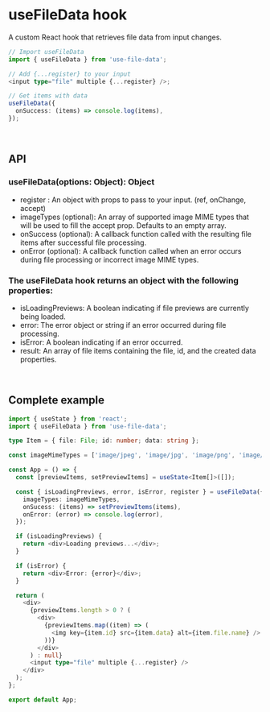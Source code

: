 # useFileData hook

A custom React hook that retrieves file data from input changes.

```ts
// Import useFileData
import { useFileData } from 'use-file-data';

// Add {...register} to your input
<input type="file" multiple {...register} />;

// Get items with data
useFileData({
  onSuccess: (items) => console.log(items),
});
```

<br/>

## API

<h3>useFileData(options: Object): Object</h3>

- register : An object with props to pass to your input. (ref, onChange, accept)
- imageTypes (optional): An array of supported image MIME types that will be used to fill the accept prop. Defaults to an empty array.
- onSuccess (optional): A callback function called with the resulting file items after successful file processing.
- onError (optional): A callback function called when an error occurs during file processing or incorrect image MIME types.

<h3>The useFileData hook returns an object with the following properties: </h3>

- isLoadingPreviews: A boolean indicating if file previews are currently being loaded.
- error: The error object or string if an error occurred during file processing.
- isError: A boolean indicating if an error occurred.
- result: An array of file items containing the file, id, and the created data properties.

<br/>

## Complete example

```ts
import { useState } from 'react';
import { useFileData } from 'use-file-data';

type Item = { file: File; id: number; data: string };

const imageMimeTypes = ['image/jpeg', 'image/jpg', 'image/png', 'image/gif'];

const App = () => {
  const [previewItems, setPreviewItems] = useState<Item[]>([]);

  const { isLoadingPreviews, error, isError, register } = useFileData({
    imageTypes: imageMimeTypes,
    onSucess: (items) => setPreviewItems(items),
    onError: (error) => console.log(error),
  });

  if (isLoadingPreviews) {
    return <div>Loading previews...</div>;
  }

  if (isError) {
    return <div>Error: {error}</div>;
  }

  return (
    <div>
      {previewItems.length > 0 ? (
        <div>
          {previewItems.map((item) => (
            <img key={item.id} src={item.data} alt={item.file.name} />
          ))}
        </div>
      ) : null}
      <input type="file" multiple {...register} />
    </div>
  );
};

export default App;
```
